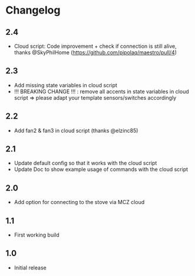 # Changelog

## 2.4

- Cloud script: Code improvement + check if connection is still alive, thanks @SkyPhilHome (https://github.com/pipolaq/maestro/pull/4)

## 2.3

- Add missing state variables in cloud script
- !!! BREAKING CHANGE !!! : remove all accents in state variables in cloud script => please adapt your template sensors/switches accordingly

## 2.2

- Add fan2 & fan3 in cloud script (thanks @elzinc85)

## 2.1

- Update default config so that it works with the cloud script
- Update Doc to show example usage of commands with the cloud script

## 2.0

- Add option for connecting to the stove via MCZ cloud

## 1.1

- First working build

## 1.0

- Initial release
